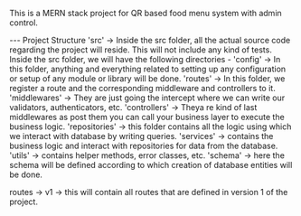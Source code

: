 This is a MERN stack project for QR based food menu system with admin control.

--- Project Structure 
'src' -> Inside the src folder, all the actual source code regarding the project will reside. This will not include any kind of tests.
Inside the src folder, we will have the following directories - 
'config' -> In this folder, anything and everything related to setting up any configuration or setup of any module or library will be done.
'routes' -> In this folder, we register a route and the corresponding middleware and controllers to it.
'middlewares' -> They are just going the intercept where we can write our validators, authenticators, etc.
'controllers' -> Theya re kind of last middlewares as post them you can call your business layer to execute the business logic.
'repositories' -> this folder contains all the logic using which we interact with database by writing queries.
'services' -> contains the business logic and interact with repositories for data from the database.
'utils' -> contains helper methods, error classes, etc.
'schema' -> here the schema will be defined according to which creation of database entities will be done.

routes -> v1 -> this will contain all routes that are defined in version 1 of the project.

